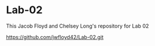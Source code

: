 # Lab-02
This Jacob Floyd and Chelsey Long's repository for Lab 02

https://github.com/jwfloyd42/Lab-02.git
